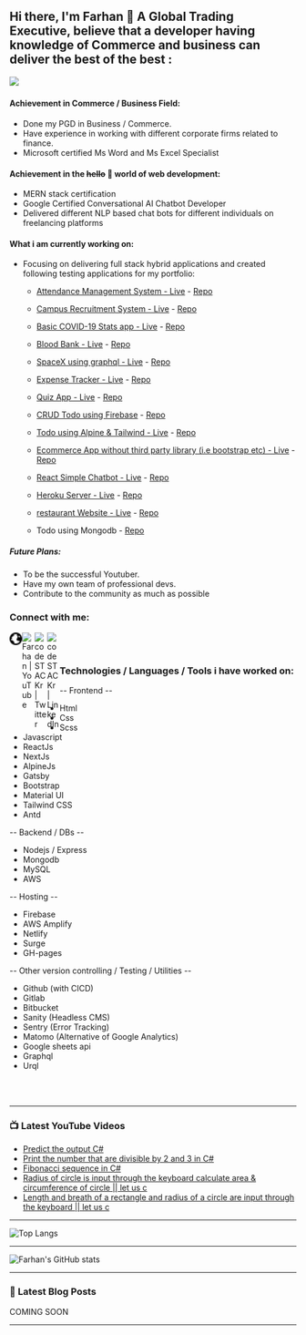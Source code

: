## Hi there, I'm Farhan 👋 A Global Trading Executive, believe that a developer having knowledge of Commerce and business can deliver the best of the best :

![](https://komarev.com/ghpvc/?username=MrFarhan)

#### Achievement in Commerce / Business Field:

- Done my PGD in Business / Commerce.
- Have experience in working with different corporate firms related to finance.
- Microsoft certified Ms Word and Ms Excel Specialist

#### Achievement in the ~~hello~~ 🤣 world of web development:

- MERN stack certification
- Google Certified Conversational AI Chatbot Developer
- Delivered different NLP based chat bots for different individuals on freelancing platforms

#### What i am currently working on:

- Focusing on delivering full stack hybrid applications and created following testing applications for my portfolio:

  - [Attendance Management System - Live][attendancelink] - [Repo][attendancerepo]
  - [Campus Recruitment System - Live][campuslink] - [Repo][campusrepo]
  - [Basic COVID-19 Stats app - Live][covid19link] - [Repo][covid19repo]
  - [Blood Bank - Live][bloodbanklink] - [Repo][bloodbankrepo]
  - [SpaceX using graphql - Live][spacex] - [Repo][spacexrepo]
  - [Expense Tracker - Live][expensetrackerlink] - [Repo][expensetrackerrepo]
  - [Quiz App - Live][quizlink] - [Repo][quizrepo]
  - [CRUD Todo using Firebase][firebasetodolink] - [Repo][firebasetodorepo]
  - [Todo using Alpine & Tailwind - Live][alpinelink] - [Repo][alpinerepo]
  - [Ecommerce App without third party library (i.e bootstrap etc) - Live][bazarlink] - [Repo][bazarrepo]
  - [React Simple Chatbot - Live][reactsimplechatbotlink] - [Repo][reactsimplechatbotrepo]
  - [Heroku Server - Live][herokuserverlink] - [Repo][herokuserverrepo]
  - [restaurant Website - Live][restaurantlink] - [Repo][restaurantrepo]

  - Todo using Mongodb - [Repo][mongotodorepo]

##### Future Plans:

- To be the successful Youtuber.
- Have my own team of professional devs.
- Contribute to the community as much as possible

### Connect with me:

[<img align="left" alt="codeSTACKr.com" width="22px" src="https://raw.githubusercontent.com/iconic/open-iconic/master/svg/globe.svg" />][website]
[<img align="left" alt="Farhan | YouTube" width="22px" src="https://cdn.jsdelivr.net/npm/simple-icons@v3/icons/youtube.svg" />][youtube]
[<img align="left" alt="codeSTACKr | Twitter" width="22px" src="https://cdn.jsdelivr.net/npm/simple-icons@v3/icons/twitter.svg" />][twitter]
[<img align="left" alt="codeSTACKr | LinkedIn" width="22px" src="https://cdn.jsdelivr.net/npm/simple-icons@v3/icons/linkedin.svg" />][linkedin]

<br />

<br />

### Technologies / Languages / Tools i have worked on:

-- Frontend --
- Html
- Css
- Scss
- Javascript
- ReactJs
- NextJs
- AlpineJs
- Gatsby
- Bootstrap
- Material UI
- Tailwind CSS
- Antd

-- Backend / DBs -- 
- Nodejs / Express
- Mongodb
- MySQL
- AWS

-- Hosting --
- Firebase
- AWS Amplify
- Netlify
- Surge
- GH-pages

-- Other version controlling / Testing / Utilities --
- Github (with CICD)
- Gitlab
- Bitbucket
- Sanity (Headless CMS)
- Sentry (Error Tracking)
- Matomo (Alternative of Google Analytics)
- Google sheets api
- Graphql
- Urql


<br />
<br />

---

### 📺 Latest YouTube Videos

<!-- YOUTUBE:START -->
- [Predict the output C#](https://www.youtube.com/watch?v=ySCekrJL9bk)
- [Print the number that are divisible by 2 and 3 in C#](https://www.youtube.com/watch?v=z3iv_CCMMyI)
- [Fibonacci sequence in C#](https://www.youtube.com/watch?v=s-vRwvUNdPE)
- [Radius of circle is input through the keyboard calculate area &amp; circumference of circle || let us c](https://www.youtube.com/watch?v=9QfRyIv9usc)
- [Length and breath of a rectangle and radius of a circle are input through the keyboard || let us c](https://www.youtube.com/watch?v=h0-VVw6xo3Y)
<!-- YOUTUBE:END -->

---

![Top Langs](https://github-readme-stats.vercel.app/api/top-langs/?username=MrFarhan&layout=compact)

---

![Farhan's GitHub stats](https://github-readme-stats.vercel.app/api?username=MrFarhan&count_private=true&show_icons=true&theme=blueberry)

---

### 📕 Latest Blog Posts

<!-- BLOG-POST-LIST:START -->

COMING SOON

<!-- BLOG-POST-LIST:END -->

---

[website]: https://muhammadfarhan0123.wixsite.com/portfolio
[twitter]: https://twitter.com/@FarhanExecutive
[youtube]: https://www.youtube.com/channel/UClA4EpwMxWB9X93T7sib76Q
[linkedin]: https://www.linkedin.com/in/muhammad-farhan-517825111/
[webdevplaylist]: https://www.youtube.com/channel/UClA4EpwMxWB9X93T7sib76Q
[jsplaylist]: https://www.youtube.com/channel/UClA4EpwMxWB9X93T7sib76Q
[cssplaylist]: https://www.youtube.com/channel/UClA4EpwMxWB9X93T7sib76Q
[reactplaylist]: https://www.youtube.com/channel/UClA4EpwMxWB9X93T7sib76Q
[attendancelink]: https://attendance-management-73890.web.app/
[attendancerepo]: https://github.com/MrFarhan/Attendance-Management-System
[campuslink]: https://campus-recruitment-syste-2c8e3.web.app/
[campusrepo]: https://github.com/MrFarhan/Campus-Recruitment-System-using-ReactJS
[covid19link]: https://mrfarhan.github.io/covid-19-tracker
[covid19repo]: https://github.com/MrFarhan/covid-19-tracker
[bloodbanklink]: https://bloodbankapp01.web.app
[bloodbankrepo]: https://github.com/MrFarhan/BloodApplication
[spacex]: https://spacex-react-app.surge.sh
[spacexrepo]: https://github.com/MrFarhan/SpaceX-Graphql
[expensetrackerlink]: https://app-expense-tracker.surge.sh/
[expensetrackerrepo]: https://github.com/MrFarhan/Expense-Tracker
[quizlink]: http://reactjs-quiz.surge.sh/
[quizrepo]: https://github.com/MrFarhan/Quiz-App-Using-ReactJs
[firebasetodolink]: https://react-todo-7b3c4.web.app
[firebasetodorepo]: https://github.com/MrFarhan/react-todo
[alpinelink]: https://mrfarhan.github.io/learning-alpineJs/
[alpinerepo]: https://github.com/MrFarhan/learning-alpineJs
[mongotodorepo]: https://github.com/MrFarhan/React-Todo-MongoDB
[bazarlink]: https://next-js-ecommerce.netlify.app/
[bazarrepo]: https://github.com/MrFarhan/Ecommerce-Nextjs
[herokuserverlink]: https://weather-bot-101.herokuapp.com
[herokuserverrepo]: https://github.com/MrFarhan/Heroku-Server
[restaurantlink]: https://rs-app.surge.sh
[restaurantrepo]: https://github.com/MrFarhan/Front-end-web-UI-using-bootstrap-4
[reactsimplechatbotlink]: https://react-simple-chatbot.surge.sh
[reactsimplechatbotrepo]: https://github.com/MrFarhan/React-Chat-Widget
